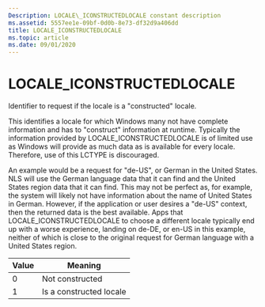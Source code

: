 ```yaml
---
Description: LOCALE\_ICONSTRUCTEDLOCALE constant description
ms.assetid: 5557ee1e-09bf-0d0b-8e73-df32d9a406dd
title: LOCALE_ICONSTRUCTEDLOCALE
ms.topic: article
ms.date: 09/01/2020
---
```


# LOCALE\_ICONSTRUCTEDLOCALE

Identifier to request if the locale is a "constructed" locale.

This identifies a locale for which Windows many not have complete information and has to "construct" information at runtime. Typically the information provided by LOCALE_ICONSTRUCTEDLOCALE is of limited use as Windows will provide as much data as is available for every locale. Therefore, use of this LCTYPE is discouraged.

An example would be a request for "de-US", or German in the United States. NLS will use the German language data that it can find and the United States region data that it can find. This may not be perfect as, for example, the system will likely not have information about the name of United States in German. However, if the application or user desires a "de-US" context, then the returned data is the best available. Apps that LOCALE_ICONSTRUCTEDLOCALE to choose a different locale typically end up with a worse experience, landing on de-DE, or en-US in this example, neither of which is close to the original request for German language with a United States region.

| Value | Meaning                 |
|-------|-------------------------|
| 0     | Not constructed         |
| 1     | Is a constructed locale |



 

 

 



